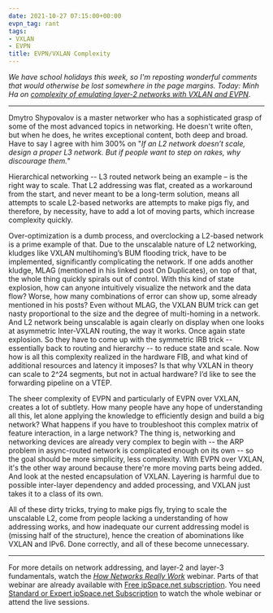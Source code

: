 ```yaml
---
date: 2021-10-27 07:15:00+00:00
evpn_tag: rant
tags:
- VXLAN
- EVPN
title: EVPN/VXLAN Complexity
---
```

_We have school holidays this week, so I'm reposting wonderful comments that would otherwise be lost somewhere in the page margins. Today: Minh Ha on [complexity of emulating layer-2 networks with VXLAN and EVPN](/2021/10/worth-reading-arp-problems-evpn.html#801)_.

---

Dmytro Shypovalov is a master networker who has a sophisticated grasp of some of the most advanced topics in networking. He doesn't write often, but when he does, he writes exceptional content, both deep and broad. Have to say I agree with him 300% on "_If an L2 network doesn’t scale, design a proper L3 network. But if people want to step on rakes, why discourage them._" 
<!--more-->
Hierarchical networking -- L3 routed network being an example – is the right way to scale. That L2 addressing was flat, created as a workaround from the start, and never meant to be a long-term solution, means all attempts to scale L2-based networks are attempts to make pigs fly, and therefore, by necessity, have to add a lot of moving parts, which increase complexity quickly.

Over-optimization is a dumb process, and overclocking a L2-based network is a prime example of that. Due to the unscalable nature of L2 networking, kludges like VXLAN multihoming’s BUM flooding trick, have to be implemented, significantly complicating the network. If one adds another kludge, MLAG (mentioned in his linked post On Duplicates), on top of that, the whole thing quickly spirals out of control. With this kind of state explosion, how can anyone intuitively visualize the network and the data flow? Worse, how many combinations of error can show up, some already mentioned in his posts? Even without MLAG, the VXLAN BUM trick can get nasty proportional to the size and the degree of multi-homing in a network. And L2 network being unscalable is again clearly on display when one looks at asymmetric Inter-VXLAN routing, the way it works. Once again state explosion. So they have to come up with the symmetric IRB trick -- essentially back to routing and hierarchy -- to reduce state and scale. Now how is all this complexity realized in the hardware FIB, and what kind of additional resources and latency it imposes? Is that why VXLAN in theory can scale to 2^24 segments, but not in actual hardware? I’d like to see the forwarding pipeline on a VTEP.

The sheer complexity of EVPN and particularly of EVPN over VXLAN, creates a lot of subtlety. How many people have any hope of understanding all this, let alone applying the knowledge to efficiently design and build a big network? What happens if you have to troubleshoot this complex matrix of feature interaction, in a large network? The thing is, networking and networking devices are already very complex to begin with -- the ARP problem in async-routed network is complicated enough on its own -- so the goal should be more simplicity, less complexity. With EVPN over VXLAN, it's the other way around because there're more moving parts being added. And look at the nested encapsulation of VXLAN. Layering is harmful due to possible inter-layer dependency and added processing, and VXLAN just takes it to a class of its own.

All of these dirty tricks, trying to make pigs fly, trying to scale the unscalable L2, come from people lacking a understanding of how addressing works, and how inadequate our current addressing model is (missing half of the structure), hence the creation of abominations like VXLAN and IPv6. Done correctly, and all of these become unnecessary.

---

For more details on network addressing, and layer-2 and layer-3 fundamentals, watch the *[How Networks Really Work](https://www.ipspace.net/How_Networks_Really_Work)* webinar. Parts of that webinar are already available with [Free ipSpace.net subscription](https://www.ipspace.net/Subscription/Free). You need [Standard or Expert ipSpace.net Subscription](https://www.ipspace.net/Subscription/Individual) to watch the whole webinar or attend the live sessions.
